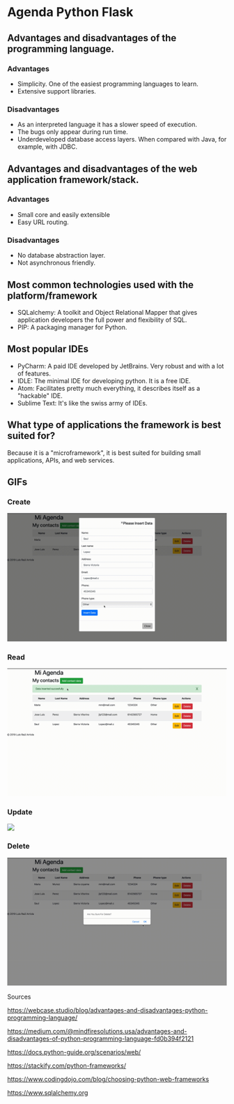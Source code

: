 # Agenda Python Flask

## Advantages and disadvantages of the programming language.

### Advantages
- Simplicity. One of the easiest programming languages to learn.
- Extensive support libraries.

### Disadvantages
- As an interpreted language it has a slower speed of execution.
- The bugs only appear during run time.
- Underdeveloped database access layers. When compared with Java, for example, with JDBC.

## Advantages and disadvantages of the web application framework/stack.

### Advantages
- Small core and easily extensible
- Easy URL routing.

### Disadvantages
- No database abstraction layer.
- Not asynchronous friendly.

## Most common technologies used with the platform/framework

- SQLalchemy: A toolkit and Object Relational Mapper that gives application developers the full power and flexibility of SQL.
- PIP: A packaging manager for Python.

## Most popular IDEs

- PyCharm: A paid IDE developed by JetBrains. Very robust and with a lot of features.
- IDLE: The minimal IDE for developing python. It is a free IDE.
- Atom: Facilitates pretty much everything, it describes itself as a "hackable" IDE.
- Sublime Text: It's like the swiss army of IDEs.

## What type of applications the framework is best suited for?

Because it is a "microframework", it is best suited for building small applications, APIs, and web services. 

## GIFs
### Create
![](Create.gif)
### Read
![](Read.gif)
### Update
![](Update.gif)
### Delete
![](Delete.gif)


Sources

https://webcase.studio/blog/advantages-and-disadvantages-python-programming-language/

https://medium.com/@mindfiresolutions.usa/advantages-and-disadvantages-of-python-programming-language-fd0b394f2121

https://docs.python-guide.org/scenarios/web/

https://stackify.com/python-frameworks/

https://www.codingdojo.com/blog/choosing-python-web-frameworks

https://www.sqlalchemy.org
